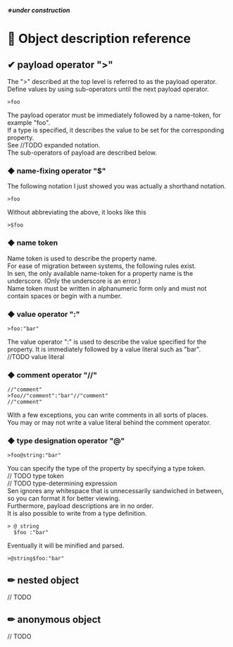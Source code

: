 ***※under construction***

# 💎 Object description reference

## ✔ payload operator ">"
The ">" described at the top level is referred to as the payload operator.  
Define values by using sub-operators until the next payload operator.  
```sen
>foo
```
The payload operator must be immediately followed by a name-token, for example "foo".  
If a type is specified, it describes the value to be set for the corresponding property.  
See //TODO expanded notation.  
The sub-operators of payload are described below.  

### ◆ name-fixing operator "$"
The following notation I just showed you was actually a shorthand notation.
```sen
>foo
```
Without abbreviating the above, it looks like this

```sen
>$foo
```

### ◆ name token
Name token is used to describe the property name.  
For ease of migration between systems, the following rules exist.  
In sen, the only available name-token for a property name is the underscore. (Only the underscore is an error.)  
Name token must be written in alphanumeric form only and must not contain spaces or begin with a number.  

### ◆ value operator ":"
```sen
>foo:"bar"
```
The value operator ":" is used to describe the value specified for the property. 
It is immediately followed by a value literal such as "bar".  
//TODO value literal

### ◆ comment operator "//"
```sen
//"comment"
>foo//"comment":"bar"//"comment"
//"comment"
```
With a few exceptions, you can write comments in all sorts of places.  
You may or may not write a value literal behind the comment operator.  


### ◆ type designation operator "@"
```sen
>foo@string:"bar"
```
You can specify the type of the property by specifying a type token.  
// TODO type token  
// TODO type-determining expression  
Sen ignores any whitespace that is unnecessarily sandwiched in between, so you can format it for better viewing.  
Furthermore, payload descriptions are in no order.  
It is also possible to write from a type definition.  
```sen
> @ string 
  $foo :"bar"
```
Eventually it will be minified and parsed.  
```sen
>@string$foo:"bar"
```

## ✏ nested object
// TODO
## ✏ anonymous object
// TODO



